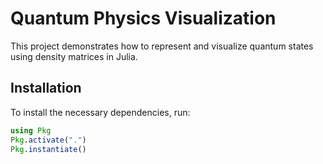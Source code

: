 # Quantum Physics Visualization

This project demonstrates how to represent and visualize quantum states using density matrices in Julia. 

## Installation

To install the necessary dependencies, run:

```julia
using Pkg
Pkg.activate(".")
Pkg.instantiate()
